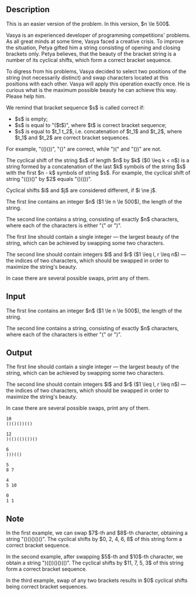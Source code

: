 ## Description

<div><p>This is an easier version of the problem. In this version, $n \le 500$.</p><p>Vasya is an experienced developer of programming competitions' problems. As all great minds at some time, Vasya faced a creative crisis. To improve the situation, Petya gifted him a string consisting of opening and closing brackets only. Petya believes, that the beauty of the bracket string is a number of its cyclical shifts, which form a correct bracket sequence.</p><p>To digress from his problems, Vasya decided to select two positions of the string (<span class="tex-font-style-bf">not necessarily distinct</span>) and swap characters located at this positions with each other. Vasya will apply this operation exactly once. He is curious what is the maximum possible beauty he can achieve this way. Please help him.</p><p>We remind that bracket sequence $s$ is called correct if: </p><ul> <li> $s$ is empty; </li><li> $s$ is equal to "<span class="tex-font-style-tt">(</span>$t$<span class="tex-font-style-tt">)</span>", where $t$ is correct bracket sequence; </li><li> $s$ is equal to $t_1 t_2$, i.e. concatenation of $t_1$ and $t_2$, where $t_1$ and $t_2$ are correct bracket sequences. </li></ul><p>For example, "<span class="tex-font-style-tt">(()())</span>", "<span class="tex-font-style-tt">()</span>" are correct, while "<span class="tex-font-style-tt">)(</span>" and "<span class="tex-font-style-tt">())</span>" are not.</p><p>The cyclical shift of the string $s$ of length $n$ by $k$ ($0 \leq k &lt; n$) is a string formed by a concatenation of the last $k$ symbols of the string $s$ with the first $n - k$ symbols of string $s$. For example, the cyclical shift of string "<span class="tex-font-style-tt">(())()</span>" by $2$ equals "<span class="tex-font-style-tt">()(())</span>".</p><p>Cyclical shifts $i$ and $j$ are considered different, if $i \ne j$.</p></div><div class="input-specification"><p>The first line contains an integer $n$ ($1 \le n \le 500$), the length of the string.</p><p>The second line contains a string, consisting of exactly $n$ characters, where each of the characters is either "<span class="tex-font-style-tt">(</span>" or "<span class="tex-font-style-tt">)</span>".</p></div><div class="output-specification"><p>The first line should contain a single integer&nbsp;— the largest beauty of the string, which can be achieved by swapping some two characters.</p><p>The second line should contain integers $l$ and $r$ ($1 \leq l, r \leq n$)&nbsp;— the indices of two characters, which should be swapped in order to maximize the string's beauty.</p><p>In case there are several possible swaps, print any of them.</p></div>

## Input

<p>The first line contains an integer $n$ ($1 \le n \le 500$), the length of the string.</p><p>The second line contains a string, consisting of exactly $n$ characters, where each of the characters is either "<span class="tex-font-style-tt">(</span>" or "<span class="tex-font-style-tt">)</span>".</p>

## Output

<p>The first line should contain a single integer&nbsp;— the largest beauty of the string, which can be achieved by swapping some two characters.</p><p>The second line should contain integers $l$ and $r$ ($1 \leq l, r \leq n$)&nbsp;— the indices of two characters, which should be swapped in order to maximize the string's beauty.</p><p>In case there are several possible swaps, print any of them.</p>





```input1
10
()()())(()
```




```input2
12
)(()(()())()
```




```input3
6
)))(()
```




```output1
5
8 7
```




```output2
4
5 10
```




```output3
0
1 1
```



## Note

<p>In the first example, we can swap $7$-th and $8$-th character, obtaining a string "<span class="tex-font-style-tt">()()()()()</span>". The cyclical shifts by $0, 2, 4, 6, 8$ of this string form a correct bracket sequence.</p><p>In the second example, after swapping $5$-th and $10$-th character, we obtain a string "<span class="tex-font-style-tt">)(())()()(()</span>". The cyclical shifts by $11, 7, 5, 3$ of this string form a correct bracket sequence.</p><p>In the third example, swap of any two brackets results in $0$ cyclical shifts being correct bracket sequences. </p>
